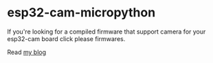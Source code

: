 # esp32-cam-micropython

If you're looking for a compiled firmware that support camera for your esp32-cam board click please firmwares.

Read [my blog](https://kopimojo.blogspot.com/)
